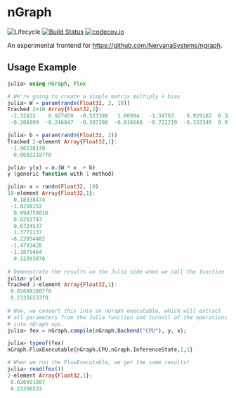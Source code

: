 # nGraph

![Lifecycle](https://img.shields.io/badge/lifecycle-experimental-orange.svg)<!--
![Lifecycle](https://img.shields.io/badge/lifecycle-maturing-blue.svg)
![Lifecycle](https://img.shields.io/badge/lifecycle-stable-green.svg)
![Lifecycle](https://img.shields.io/badge/lifecycle-retired-orange.svg)
![Lifecycle](https://img.shields.io/badge/lifecycle-archived-red.svg)
![Lifecycle](https://img.shields.io/badge/lifecycle-dormant-blue.svg) -->
[![Build Status](https://travis-ci.com/hildebrandmw/nGraph.jl.svg?branch=master)](https://travis-ci.com/hildebrandmw/nGraph.jl)
[![codecov.io](http://codecov.io/github/hildebrandmw/nGraph.jl/coverage.svg?branch=master)](http://codecov.io/github/hildebrandmw/nGraph.jl?branch=master)

An experimental frontend for https://github.com/NervanaSystems/ngraph.

## Usage Example

```julia
julia> using nGraph, Flux

# We're going to create a simple matrix multiply + bias
julia> W = param(randn(Float32, 2, 10))
Tracked 2×10 Array{Float32,2}:
 -2.32432    0.927459  -0.523398   1.06994   -1.34763    0.929182  0.320528  -0.0786303  1.12172   0.526701
 -0.206099  -0.246847  -0.387398  -0.816688  -0.722219  -0.337349  0.916446  -0.140121   0.143286  1.54653

julia> b = param(randn(Float32, 2))
Tracked 2-element Array{Float32,1}:
 -1.965381f0
  0.06922187f0

julia> y(x) = σ.(W * x .+ b)
y (generic function with 1 method)

julia> x = randn(Float32, 10)
10-element Array{Float32,1}:
  0.18938474
 -1.0258152
  0.094758816
  0.6261743
  0.6724537
  1.3771137
 -0.22054482
 -1.4793428
 -1.1879464
  0.12393876
  
# Demonstrate the results on the Julia side when we call the function
julia> y(x)
Tracked 2-element Array{Float32,1}:
 0.026991807f0
 0.23356533f0
 
# Now, we convert this into an nGraph executable, which will extract 
# all parameters from the Julia function and turnall of the operations
# into nGraph ops.
julia> fex = nGraph.compile(nGraph.Backend("CPU"), y, x);

julia> typeof(fex)
nGraph.FluxExecutable{nGraph.CPU,nGraph.InferenceState,1,1}

# When we run the FluxExecutable, we get the same results!
julia> read(fex())
2-element Array{Float32,1}:
 0.026991807
 0.23356533
```
